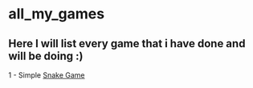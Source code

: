 # all_my_games
## Here I will list every game that i have done and will be doing :)

1 - Simple [Snake Game](https://github.com/JustShush/snake)
